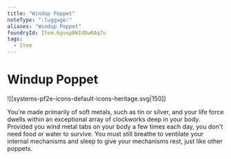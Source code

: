 ```yaml
---
title: "Windup Poppet"
noteType: ":luggage:"
aliases: "Windup Poppet"
foundryId: Item.6gvopBWIdDwRAq7u
tags:
  - Item
---
```


# Windup Poppet
![[systems-pf2e-icons-default-icons-heritage.svg|150]]

You're made primarily of soft metals, such as tin or silver, and your life force dwells within an exceptional array of clockworks deep in your body. Provided you wind metal tabs on your body a few times each day, you don't need food or water to survive. You must still breathe to ventilate your internal mechanisms and sleep to give your mechanisms rest, just like other poppets.
